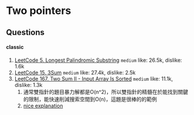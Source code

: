 # Two pointers
##  Questions
####    classic
1. [LeetCode 5. Longest Palindromic Substring](https://leetcode.com/problems/longest-palindromic-substring/) ``medium`` like: 26.5k, dislike: 1.6k
2. [LeetCode 15. 3Sum](https://leetcode.com/problems/3sum/description/) ``medium`` like: 27.4k, dislike: 2.5k
2. [LeetCode 167. Two Sum II - Input Array Is Sorted](https://leetcode.com/problems/two-sum-ii-input-array-is-sorted/description/) ``medium`` like: 11.1k, dislike: 1.3k
   1. 通常雙指針的題目暴力解都是O(n^2)，所以雙指針的精髓在於能找到關鍵的限制，能快速削減搜索空間到O(n)，這題是很棒的的範例
   2. [nice explanation](https://leetcode.cn/problems/two-sum-ii-input-array-is-sorted/solutions/87919/yi-zhang-tu-gao-su-ni-on-de-shuang-zhi-zhen-jie-fa/)
